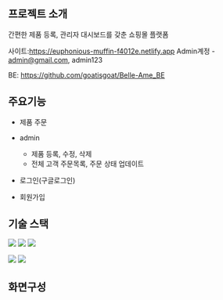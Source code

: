 ## 프로젝트 소개

간편한 제품 등록, 관리자 대시보드를 갖춘 쇼핑몰 플랫폼

사이트:https://euphonious-muffin-f4012e.netlify.app
Admin계정 - admin@gmail.com, admin123

BE: https://github.com/goatisgoat/Belle-Ame_BE

## 주요기능

- 제품 주문

- admin
  - 제품 등록, 수정, 삭제
  - 전체 고객 주문목록, 주문 상태 업데이트
- 로그인(구글로그인)

- 회원가입

## 기술 스택

<img src="https://img.shields.io/badge/React-61DAFB?style=for-the-badge&logo=React&logoColor=black"> <img src="https://img.shields.io/badge/Redux-764ABC?style=for-the-badge&logo=Redux&logoColor=purple"> <img src="https://img.shields.io/badge/styledcomponents-DB7093?style=for-the-badge&logo=styledcomponents&logoColor=white">

<img src="https://img.shields.io/badge/mongodb-47A248?style=for-the-badge&logo=mongodb&logoColor=white"> <img src="https://img.shields.io/badge/node.js-339933?style=for-the-badge&logo=Node.js&logoColor=white">

## 화면구성
